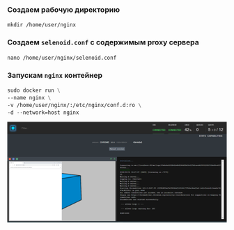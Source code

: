 ### Создаем рабочую директорию
```shell
mkdir /home/user/nginx
```

### Создаем `selenoid.conf` с содержимым proxy сервера
```shell
nano /home/user/nginx/selenoid.conf
```

### Запускам `nginx` контейнер
```dockerfile
sudo docker run \
--name nginx \
-v /home/user/nginx/:/etc/nginx/conf.d:ro \
-d --network=host nginx
```

![nginx-proxy.png](..%2Fimg%2Fnginx-proxy.png)